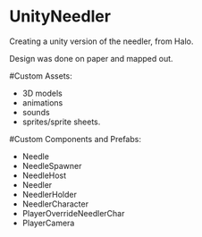 # UnityNeedler
Creating a unity version of the needler, from Halo.

Design was done on paper and mapped out.

#Custom Assets:

* 3D models
* animations
* sounds
* sprites/sprite sheets.

#Custom Components and Prefabs:

* Needle
* NeedleSpawner
* NeedleHost
* Needler
* NeedlerHolder
* NeedlerCharacter
* PlayerOverrideNeedlerChar
* PlayerCamera
